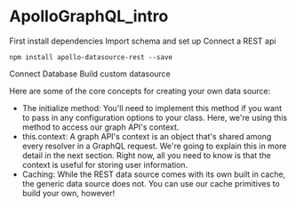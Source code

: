 # ApolloGraphQL_intro

First install dependencies
Import schema and set up
Connect a REST api

``` npm install apollo-datasource-rest --save ```

Connect Database
Build custom datasource

Here are some of the core concepts for creating your own data source:

- The initialize method: You'll need to implement this method if you want to pass in any configuration options to your class. Here, we're using this method to access our graph API's context.
- this.context: A graph API's context is an object that's shared among every resolver in a GraphQL request. We're going to explain this in more detail in the next section. Right now, all you need to know is that the context is useful for storing user information.
- Caching: While the REST data source comes with its own built in cache, the generic data source does not. You can use our cache primitives to build your own, however!